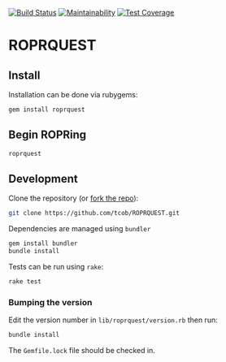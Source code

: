 [![Build Status](https://travis-ci.org/tcob/ROPRQUEST.svg?branch=master)](https://travis-ci.org/tcob/ROPRQUEST)
[![Maintainability](https://api.codeclimate.com/v1/badges/15f82ac543afadb4f995/maintainability)](https://codeclimate.com/github/tcob/ROPRQUEST/maintainability)
[![Test Coverage](https://api.codeclimate.com/v1/badges/15f82ac543afadb4f995/test_coverage)](https://codeclimate.com/github/tcob/ROPRQUEST/test_coverage)

# ROPRQUEST

## Install

Installation can be done via rubygems:

```bash
gem install roprquest
```

## Begin ROPRing

```bash
roprquest
```

## Development

Clone the repository (or [fork the repo](https://help.github.com/articles/fork-a-repo/)):

```bash
git clone https://github.com/tcob/ROPRQUEST.git
```

Dependencies are managed using `bundler`

```bash
gem install bundler
bundle install
```

Tests can be run using `rake`:

```bash
rake test
```

### Bumping the version

Edit the version number in `lib/roprquest/version.rb` then run:

```bash
bundle install
```

The `Gemfile.lock` file should be checked in.
